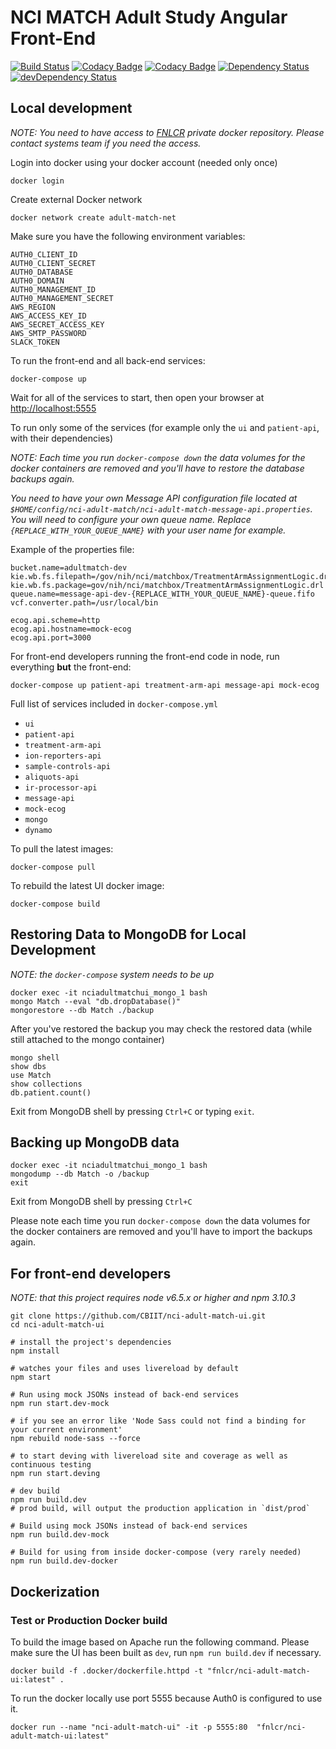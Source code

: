 # NCI MATCH Adult Study Angular Front-End

[![Build Status](https://travis-ci.org/CBIIT/nci-adult-match-ui.svg?branch=master)](https://travis-ci.org/CBIIT/nci-adult-match-ui)
[![Codacy Badge](https://api.codacy.com/project/badge/Grade/d0059ed74fc241c3adc2da283aa0b7a9)](https://www.codacy.com/app/matchbox/nci-adult-match-ui?utm_source=github.com&amp;utm_medium=referral&amp;utm_content=CBIIT/nci-adult-match-ui&amp;utm_campaign=Badge_Grade)
[![Codacy Badge](https://api.codacy.com/project/badge/Coverage/d0059ed74fc241c3adc2da283aa0b7a9)](https://www.codacy.com/app/matchbox/nci-adult-match-ui?utm_source=github.com&utm_medium=referral&utm_content=CBIIT/nci-adult-match-ui&utm_campaign=Badge_Coverage)
[![Dependency Status](https://david-dm.org/CBIIT/nci-adult-match-ui.svg)](https://david-dm.org/CBIIT/nci-adult-match-ui)
[![devDependency Status](https://david-dm.org/CBIIT/nci-adult-match-ui/dev-status.svg)](https://david-dm.org/CBIIT/nci-adult-match-ui?type=dev)

## Local development

*NOTE: You need to have access to [FNLCR](https://hub.docker.com/u/fnlcr/) private docker repository. Please contact systems team if you need the access.*

Login into docker using your docker account (needed only once)

```
docker login
```

Create external Docker network

```
docker network create adult-match-net
```

Make sure you have the following environment variables:

    AUTH0_CLIENT_ID
    AUTH0_CLIENT_SECRET
    AUTH0_DATABASE
    AUTH0_DOMAIN
    AUTH0_MANAGEMENT_ID
    AUTH0_MANAGEMENT_SECRET
    AWS_REGION
    AWS_ACCESS_KEY_ID
    AWS_SECRET_ACCESS_KEY
    AWS_SMTP_PASSWORD
    SLACK_TOKEN

To run the front-end and all back-end services:

```
docker-compose up
```

Wait for all of the services to start, then open your browser at [http://localhost:5555](http://localhost:5555)

To run only some of the services (for example only the `ui` and `patient-api`, with their dependencies)

*NOTE: Each time you run `docker-compose down` the data volumes for the docker containers are removed and you'll have to restore the database backups again.*

*You need to have your own Message API configuration file located at `$HOME/config/nci-adult-match/nci-adult-match-message-api.properties`. You will need to configure your own queue name. Replace `{REPLACE_WITH_YOUR_QUEUE_NAME}` with your user name for example.*

Example of the properties file:

```
bucket.name=adultmatch-dev
kie.wb.fs.filepath=/gov/nih/nci/matchbox/TreatmentArmAssignmentLogic.drl
kie.wb.fs.package=gov/nih/nci/matchbox/TreatmentArmAssignmentLogic.drl
queue.name=message-api-dev-{REPLACE_WITH_YOUR_QUEUE_NAME}-queue.fifo
vcf.converter.path=/usr/local/bin

ecog.api.scheme=http
ecog.api.hostname=mock-ecog
ecog.api.port=3000
```

For front-end developers running the front-end code in node, run everything __but__ the front-end:

```
docker-compose up patient-api treatment-arm-api message-api mock-ecog
```

Full list of services included in `docker-compose.yml`

* `ui`
* `patient-api`
* `treatment-arm-api`
* `ion-reporters-api`
* `sample-controls-api`
* `aliquots-api`
* `ir-processor-api`
* `message-api`
* `mock-ecog`
* `mongo`
* `dynamo`

To pull the latest images:

```
docker-compose pull
```

To rebuild the latest UI docker image:

```
docker-compose build
```

## Restoring Data to MongoDB for Local Development

*NOTE: the `docker-compose` system needs to be up*

```
docker exec -it nciadultmatchui_mongo_1 bash
mongo Match --eval "db.dropDatabase()"
mongorestore --db Match ./backup
```

After you've restored the backup you may check the restored data (while still attached to the mongo container)

```
mongo shell
show dbs
use Match
show collections
db.patient.count()
```

Exit from MongoDB shell by pressing `Ctrl+C` or typing `exit`.

## Backing up MongoDB data

```
docker exec -it nciadultmatchui_mongo_1 bash
mongodump --db Match -o /backup
exit
```

Exit from MongoDB shell by pressing `Ctrl+C`

Please note each time you run `docker-compose down` the data volumes for the docker containers are removed and you'll have to import the backups again.

## For front-end developers

*NOTE: that this project requires node v6.5.x or higher and npm 3.10.3*

```
git clone https://github.com/CBIIT/nci-adult-match-ui.git
cd nci-adult-match-ui

# install the project's dependencies
npm install

# watches your files and uses livereload by default
npm start

# Run using mock JSONs instead of back-end services
npm run start.dev-mock

# if you see an error like 'Node Sass could not find a binding for your current environment'
npm rebuild node-sass --force

# to start deving with livereload site and coverage as well as continuous testing
npm run start.deving

# dev build
npm run build.dev
# prod build, will output the production application in `dist/prod`

# Build using mock JSONs instead of back-end services
npm run build.dev-mock

# Build for using from inside docker-compose (very rarely needed)
npm run build.dev-docker
```

## Dockerization

### Test or Production Docker build

To build the image based on Apache run the following command. Please make sure the UI has been built as `dev`, run `npm run build.dev` if necessary.

```
docker build -f .docker/dockerfile.httpd -t "fnlcr/nci-adult-match-ui:latest" .
```

To run the docker locally use port 5555 because Auth0 is configured to use it.

```
docker run --name "nci-adult-match-ui" -it -p 5555:80  "fnlcr/nci-adult-match-ui:latest"
```
